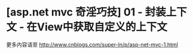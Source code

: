 # [asp.net mvc 奇淫巧技] 01 - 封装上下文 - 在View中获取自定义的上下文  

更多内容请至
http://www.cnblogs.com/super-ln/p/asp-net-mvc-1.html
